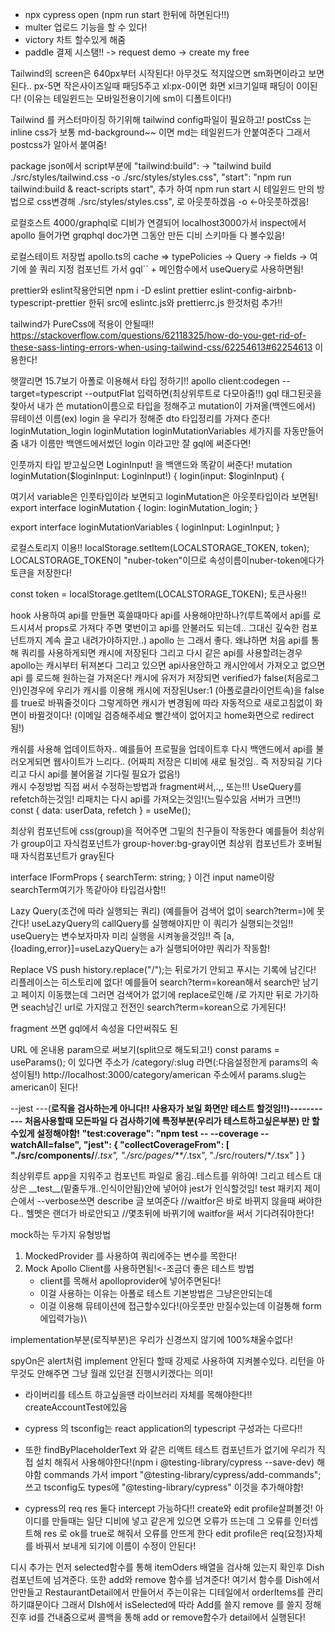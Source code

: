 - npx cypress open (npm run start 한뒤에 하면된다!!)
- multer 업로드 기능을 할 수 있다!
- victory 차트 할수있게 해줌
- paddle 결제 시스탬!! -> request demo -> create my free

Tailwind의 screen은 640px부터 시작된다!
아무것도 적지않으면 sm화면이라고 보면된다.. px-5면 작은사이즈일때 패딩5주고
xl:px-0이면 화면 xl크기일때 패딩이 0이된다!
(이유는 테일윈드는 모바일전용이기에 sm이 디폴트이다!)

Tailwind 를 커스터마이징 하기위해 tailwind config파일이 필요하고!
postCss 는 inline css가 보통 md-background~~
이면 md는 테일윈드가 안붙여준다 그래서 postcss가 알아서 붙여줌!

package json에서 script부분에
"tailwind:build": ->
"tailwind build ./src/styles/tailwind.css -o ./src/styles/styles.css",
"start": "npm run tailwind:build & react-scripts start",
추가 하여 npm run start 시 테일윈드 만의 방법으로
css변경해 ./src/styles/styles.css", 로 아웃풋하겠음 -o <-아웃풋하겠음!

로컬호스트 4000/graphql로 디비가 연결되어 localhost3000가서 inspect에서
apollo 들어가면 grqphql doc가면 그동안 만든 디비 스키마들 다 볼수있음!

로컬스테이트 저장법
apollo.ts의 cache => typePolicies -> Query -> fields -> 여기에 쓸 쿼리 지정
컴포넌트 가서 gql`` + 메인함수에서 useQuery로 사용하면됨!

prettier와 eslint작용안되면
npm i -D eslint prettier eslint-config-airbnb-typescript-prettier
한뒤 src에 eslintc.js와 prettierrc.js 한것처럼 추가!!

tailwind가 PureCss에 적용이 안될때!!
https://stackoverflow.com/questions/62118325/how-do-you-get-rid-of-these-sass-linting-errors-when-using-tailwind-css/62254613#62254613
이용한다!

햇깔리면 15.7보기
아폴로 이용해서 타입 정하기!!
apollo client:codegen --target=typescript --outputFlat 입력하면(최상위루트로 다모아줌!!)
gql 태그된곳을 찾아서 내가 쓴 mutation이름으로 타입을 정해주고 mutation이 가져올(백엔드에서) 뮤테이션 이름(ex) login 을 우리가 정해준 dto 타입정리를 가져다 준다! loginMutation_login loginMutation loginMutationVariables 세가지를 자동만들어줌 내가 이름만 백앤드에서썼던 login 이라고만 잘 gql에 써준다면!

인풋까지 타입 받고싶으면 LoginInput! 을 백앤드와 똑같이 써준다!
mutation loginMutation($loginInput: LoginInput!) {
login(input: $loginInput) {

여기서 variable은 인풋타입이라 보면되고
loginMutation은 아웃풋타입이라 보면됨!
export interface loginMutation {
login: loginMutation_login;
}

export interface loginMutationVariables {
loginInput: LoginInput;
}

로컬스토리지 이용!!
localStorage.setItem(LOCALSTORAGE_TOKEN, token);
LOCALSTORAGE_TOKEN이 "nuber-token"이므로 속성이름이nuber-token에다가
토큰을 저장한다!

const token = localStorage.getItem(LOCALSTORAGE_TOKEN);
토큰사용!!

hook 사용하여 api를 만들면
훅쓸때마다 api를 사용해야만하나?(루트쪽에서
api를 로드시셔서 props로 가져다 주면 몇번이고
api를 안불러도 되는데.. 그대신 깊숙한 컴포넌트까지
계속 끌고 내려가야하지만..)
apollo 는 그래서 좋다. 왜냐하면 처음 api를 통해
쿼리를 사용하게되면 캐시에 저장된다 그리고 다시 같은 api를
사용할려는경우 apollo는 캐시부터 뒤져본다 그리고 있으면 api사용안하고
캐시안에서 가져오고 없으면 api 를 로드해 원하는걸 가져온다!
캐시에 유저가 저장되면 verified가 false(처음로그인)인경우에
우리가 캐시를 이용해 캐시에 저장된User:1 (아폴로클라이언트속)을 false를
true로 바꿔줄것이다 그렇게하면 캐시가 변경됨에 따라 자동적으로 새로고침없이
화면이 바뀔것이다! (이메일 검증해주세요 빨간색이 없어지고 home화면으로 redirect됨!)

캐쉬를 사용해 업데이트하자.. 예를들어 프로필을 업데이트후 다시
백앤드에서 api를 불러오게되면
웹사이트가 느리다..
(어짜피 저장은 디비에 새로 될것임.. 즉 저장되길 기다리고 다시
api를 불어올걸 기다릴 필요가 없음!)  
캐시 수정방법 직접 써서 수정하는방법과 fragment써서,.,,
또는!!!
UseQuery를 refetch하는것임!
리패치는 다시 api를 가져오는것임!(느릴수있음 서버가 크면!!)
const { data: userData, refetch } = useMe();

최상위 컴포넌트에 css(group)을 적어주면 그밑의 친구들이 작동한다
예를들어 최상위가 group이고 자식컴포넌트가 group-hover:bg-gray이면
최상위 컴포넌트가 호버될때 자식컴포넌트가 gray된다

interface IFormProps {
searchTerm: string;
}
이건 input name이랑 searchTerm여기가 똑같아야 타입검사함!!

Lazy Query(조건에 따라 실행되는 쿼리)
(예를들어 검색어 없이 search?term=)에 못간다!
useLazyQuery의 callQuery를 실행해야지만 이 쿼리가 실행되는것임!!
useQuery는 변수보자마자 미리 실행을 시켜놓을것임!!
즉 [a,{loading,error}]=useLazyQuery는 a가 실행되어야만 쿼리가 작동함!

Replace VS push
history.replace("/");는 뒤로가기 안되고 푸시는
기록에 남긴다! 리플레이스는 히스토리에 없다!
예를들어 search?term=korean해서 search만 남기고 페이지 이동했는데
그러면 검색어가 없기에 replace로인해 /로 가지만 뒤로 가기하면 seach남긴
url로 가지않고 전전인 search?term=korean으로 가게된다!

fragment 쓰면 gql에서 속성을 다안써줘도 된

URL 에 온내용 param으로 써보기(split으로 해도되고!)
const params = useParams<ICategoryParams>();
이 있다면 주소가 /category/:slug 라면(:다음설정한게 params의 속성이됨!)
http://localhost:3000/category/american 주소에서
params.slug는 american이 된다!

--jest
---(**로직을 검사하는게 아니다!! 사용자가 보일 화면만 테스트 할것임!!)-----------
처음사용할때 모든파일 다 검사하기에 특정부분(우리가 테스트하고싶은부분)
만 할수있게 설정해야함!
"test:coverage": "npm test -- --coverage --watchAll=false",
"jest": {
"collectCoverageFrom": [
"./src/components/**/_.tsx",
"./src/pages/\*\*/_.tsx",
"./src/routers/\*_/_.tsx"
]
}

최상위루트 app을 지워주고 컴포넌트 파일로 옮김..테스트를 위하여!
그리고 테스트 대상은 \_\_test\_\_(밑줄두개..인식이안됨)안에 넣어야 jest가 인식할것임!
test 패키지 제이슨에서 --verbose쓰면 describe 글 보여준다
//waitfor은 바로 바뀌지 않을때 써야한다.. 헬멧은 랜더가 바로안되고
//몇초뒤에 바뀌기에 waitfor을 써서 기다려줘야한다!

mock하는 두가지 유형방법

1. MockedProvider 를 사용하여 쿼리에주는 변수를 목한다!
2. Mock Apollo Client를 사용하면됨!<-조금더 좋은 테스트 방법
   - client를 목해서 apolloprovider에 넣어주면된다!
   - 이걸 사용하는 이유는 아폴로 테스트 기본방법은 그냥은안되는데
   - 이걸 이용해 뮤테이션에 접근할수있다!(아웃풋만 만질수있는데 이걸통해 form에입력가능)\

implementation부분(로직부분)은 우리가 신경쓰지 않기에 100%채울수없다!

spyOn은 alert처럼 implement 안된다 할때 강제로 사용하여 지켜볼수있다.
리턴을 아무것도 안해주면 그냥 월래 있던걸 진행시키겠다는 의미!

- 라이버리를 테스트 하고싶을땐 라이브러리 자체를 목해야한다!! createAccountTest에있음

- cypress 의 tsconfig는 react application의 typescript 구성과는 다르다!!
- 또한 findByPlaceholderText 와 같은 리액트 테스트 컴포넌트가 없기에 우리가
  직접 설치 해줘서 사용해야한다!(npm i @testing-library/cypress --save-dev) 해야함
  commands 가서 import "@testing-library/cypress/add-commands"; 쓰고
  tsconfig도 types에 "@testing-library/cypress" 이것을 추가해야함!
- cypress의 req res 둘다 intercept 가능하다!! create와 edit profile살펴볼것!
  아이디를 만들때는 일단 디비에 넣고 같은게 있으면 오류가 뜨는데 그 오류를 인터셉트해
  res 로 ok를 true로 해줘서 오류를 안뜨게 한다
  edit profile은 req(요청)자체를 바꿔서 보내게 되기에 이름이 수정이 안된다!

디시 추가는 먼저 selected함수를 통해 itemOders 배열을 검사해 있는지 확인후
Dish컴포넌트에 넘겨준다. 또한 add와 remove 함수를 넘겨준다! 여기서 함수를 Dish에서
안만들고 RestaurantDetail에서 만들어서 주는이유는 디테일에서 orderItems를 관리하기떄문이다
그래서 DIsh에서 isSelected에 따라 Add를 쓸지 remove 를 쓸지 정해진후 id를 건내줌으로써
콜백을 통해 add or remove함수가 detail에서 실행된다!
